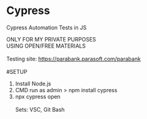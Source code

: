 # Cypress
Cypress Automation Tests in JS

ONLY FOR MY PRIVATE PURPOSES<br>
USING OPEN/FREE MATERIALS <br><br>
Testing site: https://parabank.parasoft.com/parabank
<br><br>
#SETUP
1. Install  Node.js
2. CMD run as admin > npm install cypress
3. npx cypress open
<br><br>
Sets: VSC, Git Bash
